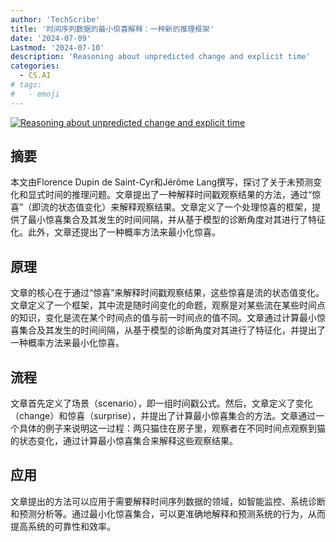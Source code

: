 ```yaml
---
author: 'TechScribe'
title: '时间序列数据的最小惊喜解释：一种新的推理框架'
date: '2024-07-09'
Lastmod: '2024-07-10'
description: 'Reasoning about unpredicted change and explicit time'
categories:
  - CS.AI
# tags:
#   - emoji
---
```


[![Reasoning about unpredicted change and explicit time](https://arxiv-research-1301205113.cos.ap-guangzhou.myqcloud.com/images/2407.06622v1.pdf_0.jpg)](https://arxiv.org/abs/2407.06622v1)

## 摘要

本文由Florence Dupin de Saint-Cyr和Jérôme Lang撰写，探讨了关于未预测变化和显式时间的推理问题。文章提出了一种解释时间戳观察结果的方法，通过“惊喜”（即流的状态值变化）来解释观察结果。文章定义了一个处理惊喜的框架，提供了最小惊喜集合及其发生的时间间隔，并从基于模型的诊断角度对其进行了特征化。此外，文章还提出了一种概率方法来最小化惊喜。<!--more-->

## 原理

文章的核心在于通过“惊喜”来解释时间戳观察结果，这些惊喜是流的状态值变化。文章定义了一个框架，其中流是随时间变化的命题，观察是对某些流在某些时间点的知识，变化是流在某个时间点的值与前一时间点的值不同。文章通过计算最小惊喜集合及其发生的时间间隔，从基于模型的诊断角度对其进行了特征化，并提出了一种概率方法来最小化惊喜。

## 流程

文章首先定义了场景（scenario），即一组时间戳公式。然后，文章定义了变化（change）和惊喜（surprise），并提出了计算最小惊喜集合的方法。文章通过一个具体的例子来说明这一过程：两只猫住在房子里，观察者在不同时间点观察到猫的状态变化，通过计算最小惊喜集合来解释这些观察结果。

## 应用

文章提出的方法可以应用于需要解释时间序列数据的领域，如智能监控、系统诊断和预测分析等。通过最小化惊喜集合，可以更准确地解释和预测系统的行为，从而提高系统的可靠性和效率。